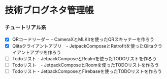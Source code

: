 # 技術ブログネタ管理帳

### チュートリアル系
- [x] QRコードリーダー - CameraXとMLKitを使ったQRスキャナーを作ろう
- [x] Qiitaクライアントアプリ　- JetpackComposeとRetrofitを使ったQiitaクライアントアプリを作ろう
- [ ] Todoリスト - JetpackComposeとRealmを使ったTODOリストを作ろう
- [ ] Todoリスト　- JetpackComposeとRoomを使ったTODOリストを作ろう
- [ ] Todoリスト - JetpackComposeとFirebaseを使ったTODOリストを作ろう
